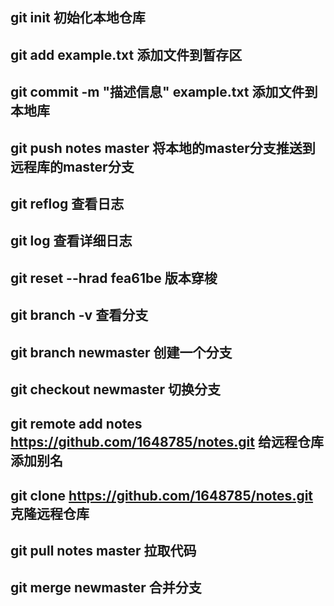 ## git init 初始化本地仓库
## git add example.txt 添加文件到暂存区
## git commit -m "描述信息" example.txt 添加文件到本地库
## git push notes master 将本地的master分支推送到远程库的master分支
## git reflog 查看日志
## git log 查看详细日志
## git reset --hrad fea61be 版本穿梭 
## git branch -v 查看分支
## git branch newmaster 创建一个分支
## git checkout newmaster 切换分支
## git remote add notes https://github.com/1648785/notes.git 给远程仓库添加别名
## git clone https://github.com/1648785/notes.git 克隆远程仓库
## git pull notes master 拉取代码
## git merge newmaster 合并分支